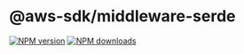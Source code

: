# @aws-sdk/middleware-serde

[![NPM version](https://img.shields.io/npm/v/@aws-sdk/@aws-sdk/middleware-serde/beta.svg)](https://www.npmjs.com/package/@aws-sdk/@aws-sdk/middleware-serde)
[![NPM downloads](https://img.shields.io/npm/dm/@aws-sdk/@aws-sdk/middleware-serde.svg)](https://www.npmjs.com/package/@aws-sdk/@aws-sdk/middleware-serde)
